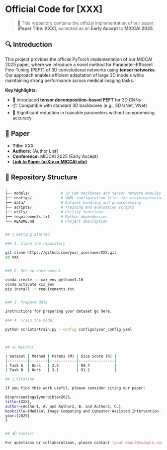 # Official Code for [XXX]

> 🎉 This repository contains the official implementation of our paper:  
> **[Paper Title: XXX]**, accepted as an **Early Accept** to **MICCAI 2025**.

## 🔍 Introduction

This project provides the official PyTorch implementation of our MICCAI 2025 paper, where we introduce a novel method for Parameter-Efficient Fine-Tuning (PEFT) of 3D convolutional networks using **tensor networks**. Our approach enables efficient adaptation of large 3D models while maintaining strong performance across medical imaging tasks.

**Key highlights:**

- 🧠 Introduced **tensor decomposition-based PEFT** for 3D CNNs  
- 📦 Compatible with standard 3D backbones (e.g., 3D UNet, VNet)  
- 🚀 Significant reduction in trainable parameters without compromising accuracy  

## 📄 Paper

- **Title:** XXX  
- **Authors:** [Author List]  
- **Conference:** MICCAI 2025 (Early Accept)  
- **[Link to Paper (arXiv or MICCAI site)](URL)**

## 📁 Repository Structure

```bash
.
├── models/              # 3D CNN backbones and tensor network modules
├── configs/             # YAML configuration files for training/evaluation
├── data/                # Dataset handling and preprocessing
├── scripts/             # Training and evaluation scripts
├── utils/               # Utility functions
├── requirements.txt     # Python dependencies
└── README.md            # Project description


## 🚀 Getting Started

### 1. Clone the repository

git clone https://github.com/your_username/XXX.git
cd XXX


### 2. Set up environment

conda create -n xxx_env python=3.10
conda activate xxx_env
pip install -r requirements.txt


### 3. Prepare data

Instructions for preparing your dataset go here.

### 4. Train the model

python scripts/train.py --config configs/your_config.yaml



## 📊 Results

| Dataset | Method | Params (M) | Dice Score (%) |
|---------|--------|------------|----------------|
| Task A  | Ours   | 2.3        | 89.7           |
| Task B  | Ours   | 3.1        | 91.2           |

## 🤝 Citation

If you find this work useful, please consider citing our paper:

@inproceedings{yourbibtex2025,
title={XXX},
author={Author1, A. and Author2, B. and Author3, C.},
booktitle={Medical Image Computing and Computer-Assisted Intervention (MICCAI)},
year={2025}
}


## 📬 Contact

For questions or collaborations, please contact [your.email@example.com].

